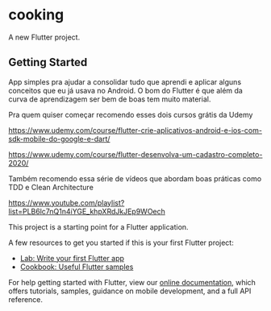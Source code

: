 # cooking

A new Flutter project.

## Getting Started

App simples pra ajudar a consolidar tudo que aprendi e aplicar alguns conceitos que eu já usava no Android. O bom do Flutter é que além da curva de aprendizagem ser bem de boas tem muito material.

Pra quem quiser começar recomendo esses dois cursos grátis da Udemy

https://www.udemy.com/course/flutter-crie-aplicativos-android-e-ios-com-sdk-mobile-do-google-e-dart/

https://www.udemy.com/course/flutter-desenvolva-um-cadastro-completo-2020/


Também recomendo essa série de vídeos que abordam boas práticas como TDD e Clean Architecture

https://www.youtube.com/playlist?list=PLB6lc7nQ1n4iYGE_khpXRdJkJEp9WOech



This project is a starting point for a Flutter application.

A few resources to get you started if this is your first Flutter project:

- [Lab: Write your first Flutter app](https://flutter.dev/docs/get-started/codelab)
- [Cookbook: Useful Flutter samples](https://flutter.dev/docs/cookbook)

For help getting started with Flutter, view our
[online documentation](https://flutter.dev/docs), which offers tutorials,
samples, guidance on mobile development, and a full API reference.
